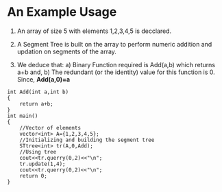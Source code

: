 # An Example Usage

1. An array of size 5 with elements 1,2,3,4,5 is decclared. 

2. A Segment Tree is built on the array to perform numeric addition and updation on segments of the array.

3. We deduce that: 
	a) Binary Function required is Add(a,b) which returns a+b and,
	b) The redundant (or the identity) value for this function is 0. Since, **Add(a,0)=a**

~~~
int Add(int a,int b)
{
	return a+b;
}
int main()
{
	//Vector of elements
	vector<int> A={1,2,3,4,5};
	//Initializing and building the segment tree
	STtree<int> tr(A,0,Add);
	//Using tree
	cout<<tr.querry(0,2)<<"\n";
	tr.update(1,4);
	cout<<tr.querry(0,2)<<"\n";
	return 0;
}
~~~
